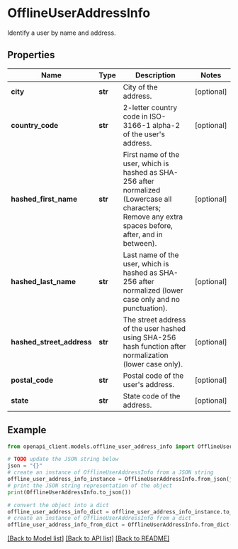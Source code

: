 # OfflineUserAddressInfo

Identify a user by name and address.

## Properties

Name | Type | Description | Notes
------------ | ------------- | ------------- | -------------
**city** | **str** | City of the address. | [optional] 
**country_code** | **str** | 2-letter country code in ISO-3166-1 alpha-2 of the user&#39;s address. | [optional] 
**hashed_first_name** | **str** | First name of the user, which is hashed as SHA-256 after normalized (Lowercase all characters; Remove any extra spaces before, after, and in between). | [optional] 
**hashed_last_name** | **str** | Last name of the user, which is hashed as SHA-256 after normalized (lower case only and no punctuation). | [optional] 
**hashed_street_address** | **str** | The street address of the user hashed using SHA-256 hash function after normalization (lower case only). | [optional] 
**postal_code** | **str** | Postal code of the user&#39;s address. | [optional] 
**state** | **str** | State code of the address. | [optional] 

## Example

```python
from openapi_client.models.offline_user_address_info import OfflineUserAddressInfo

# TODO update the JSON string below
json = "{}"
# create an instance of OfflineUserAddressInfo from a JSON string
offline_user_address_info_instance = OfflineUserAddressInfo.from_json(json)
# print the JSON string representation of the object
print(OfflineUserAddressInfo.to_json())

# convert the object into a dict
offline_user_address_info_dict = offline_user_address_info_instance.to_dict()
# create an instance of OfflineUserAddressInfo from a dict
offline_user_address_info_from_dict = OfflineUserAddressInfo.from_dict(offline_user_address_info_dict)
```
[[Back to Model list]](../README.md#documentation-for-models) [[Back to API list]](../README.md#documentation-for-api-endpoints) [[Back to README]](../README.md)


